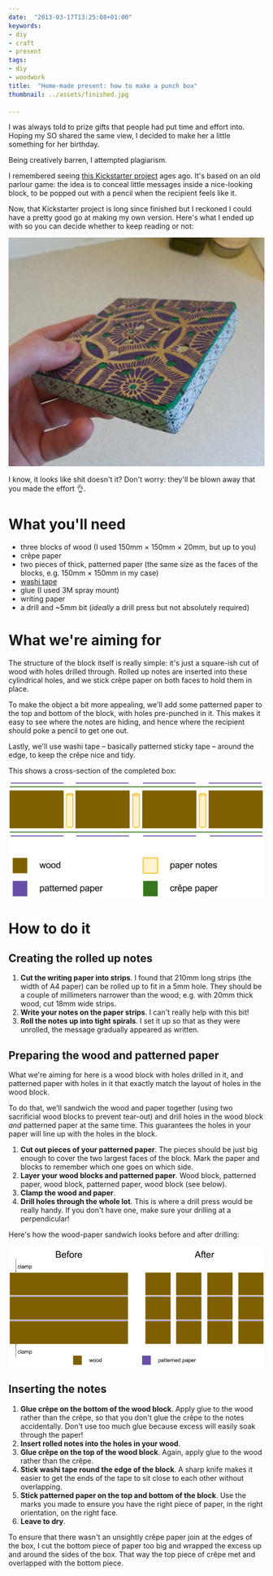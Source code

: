 ```yaml
---
date:  "2013-03-17T13:25:08+01:00"
keywords:
- diy
- craft
- present
tags:
- diy
- woodwork
title:  "Home-made present: how to make a punch box"
thumbnail: ../assets/finished.jpg

---
```


I was always told to prize gifts that people had put time and effort into.
Hoping my SO shared the same view, I decided to make her a little something for
her birthday.

Being creatively barren, I attempted plagiarism.

<!-- excerpt -->

I remembered seeing [this Kickstarter project](http://www.kickstarter.com/projects/leafcutterdesigns/retro-punch-boxes-for-valentines-day) ages ago. It's based on an old parlour game: the idea is to conceal little messages inside a nice-looking block, to be popped out with a pencil when the recipient feels like it.

Now, that Kickstarter project is long since finished but I reckoned I could
have a pretty good go at making my own version. Here's what I ended up with so
you can decide whether to keep reading or not:

![Finished product](../assets/finished.jpg)

I know, it looks like shit doesn't it? Don't worry: they'll be blown away that
you made the effort &#x1f44c;.

# What you'll need

* three blocks of wood (I used 150mm × 150mm × 20mm, but up to you)
* crêpe paper
* two pieces of thick, patterned paper (the same size as the faces of the blocks, e.g. 150mm × 150mm in my case)
* [washi tape](http://www.cutetape.com/)
* glue (I used 3M spray mount)
* writing paper
* a drill and ~5mm bit (_ideally_ a drill press but not absolutely required)

# What we're aiming for

The structure of the block itself is really simple: it's just a square-ish cut
of wood with holes drilled through. Rolled up notes are inserted into these
cylindrical holes, and we stick crêpe paper on both faces to hold them in
place.

To make the object a bit more appealing, we'll add some patterned paper to the
top and bottom of the block, with holes pre-punched in it. This makes it easy
to see where the notes are hiding, and hence where the recipient should poke a
pencil to get one out.

Lastly, we'll use washi tape – basically patterned sticky tape – around the
edge, to keep the crêpe nice and tidy.

This shows a cross-section of the completed box:

![Cross-section of the box](../assets/cross-section.png)

# How to do it

## Creating the rolled up notes
1. **Cut the writing paper into strips**. I found that 210mm long strips (the
   width of A4 paper) can be rolled up to fit in a 5mm hole. They should be a
   couple of millimeters narrower than the wood; e.g. with 20mm thick wood, cut
   18mm wide strips.
1. **Write your notes on the paper strips**. I can't really help with this bit!
1. **Roll the notes up into tight spirals**. I set it up so that as they were
   unrolled, the message gradually appeared as written.

## Preparing the wood and patterned paper
What we're aiming for here is a wood block with holes drilled in it, and patterned paper with holes in it that
exactly match the layout of holes in the wood block.

To do that, we'll sandwich the wood and paper together (using two sacrificial
wood blocks to prevent tear-out) and drill holes in the wood block _and_
patterned paper at the same time. This guarantees the holes in your paper will
line up with the holes in the block.

1. **Cut out pieces of your patterned paper**. The pieces should be just big
   enough to cover the two largest faces of the block. Mark the paper and
   blocks to remember which one goes on which side.
1. **Layer your wood blocks and patterned paper**. Wood block, patterned paper,
   wood block, patterned paper, wood block (see below).
1. **Clamp the wood and paper**.
1. **Drill holes through the whole lot**. This is where a drill press would be
   really handy. If you don't have one, make sure your drilling at a
   perpendicular!

Here's how the wood-paper sandwich looks before and after drilling:

![Cross-section before drilling](../assets/cross-section-before-drilling.png)

## Inserting the notes

1. **Glue crêpe on the bottom of the wood block**. Apply glue to the wood
   rather than the crêpe, so that you don't glue the crêpe to the notes
   accidentally. Don't use too much glue because excess will easily soak
   through the paper!
1. **Insert rolled notes into the holes in your wood**.
1. **Glue crêpe on the top of the wood block**. Again, apply glue to the wood
   rather than the crêpe.
1. **Stick washi tape round the edge of the block**. A sharp knife makes it
   easier to get the ends of the tape to sit close to each other without
   overlapping.
1. **Stick patterned paper on the top and bottom of the block**. Use the marks
   you made to ensure you have the right piece of paper, in the right
   orientation, on the right face.
1. **Leave to dry**.

To ensure that there wasn't an unsightly crêpe paper join at the edges of the
box, I cut the bottom piece of paper too big and wrapped the excess up and
around the sides of the box. That way the top piece of crêpe met and overlapped
with the bottom piece.
